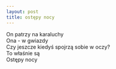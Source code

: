 ```yaml
---
layout: post
title: ostępy nocy
---
```


On patrzy na karaluchy\
Ona - w gwiazdy\
Czy jeszcze kiedyś spojrzą sobie w oczy?\
To właśnie są\
Ostępy nocy
